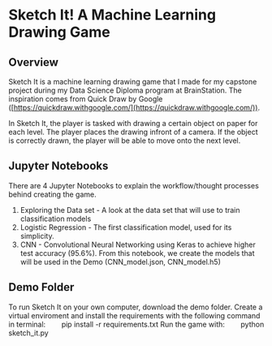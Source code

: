 # Sketch It! A Machine Learning Drawing Game

## Overview
Sketch It is a machine learning drawing game that I made for my capstone project during my Data Science Diploma program at BrainStation.  The inspiration comes from Quick Draw by Google ([https://quickdraw.withgoogle.com/](https://quickdraw.withgoogle.com/)).  

In Sketch It, the player is tasked with drawing a certain object on paper for each level.  The player places the drawing infront of a camera.  If the object is correctly drawn, the player will be able to move onto the next level.

## Jupyter Notebooks
There are 4 Jupyter Notebooks to explain the workflow/thought processes behind creating the game.
1. Exploring the Data set - A look at the data set that will use to train classification models
2. Logistic Regression - The first classification model, used for its simplicity.
3. CNN - Convolutional Neural Networking using Keras to achieve higher test accuracy (95.6%).
From this notebook, we create the models that will be used in the Demo (CNN_model.json, CNN_model.h5)


## Demo Folder
To run Sketch It on your own computer, download the demo folder.
Create a virtual enviroment and install the requirements with the following command in terminal:
&nbsp;&nbsp;&nbsp;&nbsp;&nbsp;&nbsp; pip install -r requirements.txt
Run the game with:
&nbsp;&nbsp;&nbsp;&nbsp;&nbsp;&nbsp; python sketch_it.py
